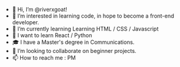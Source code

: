 - 👋 Hi, I’m @riverxgoat!
- 👀 I’m interested in learning code, in hope to become a front-end developer.
- 🌱 I’m currently learning Learning HTML / CSS / Javascript
- 🧠 I want to learn React / Python
- 🎓 I have a Master's degree in Communications.
- 💞️ I’m looking to collaborate on beginner projects.
- 📫 How to reach me : PM

<!---
riverxgoat/riverxgoat is a ✨ special ✨ repository because its `README.md` (this file) appears on your GitHub profile.
You can click the Preview link to take a look at your changes.
--->
